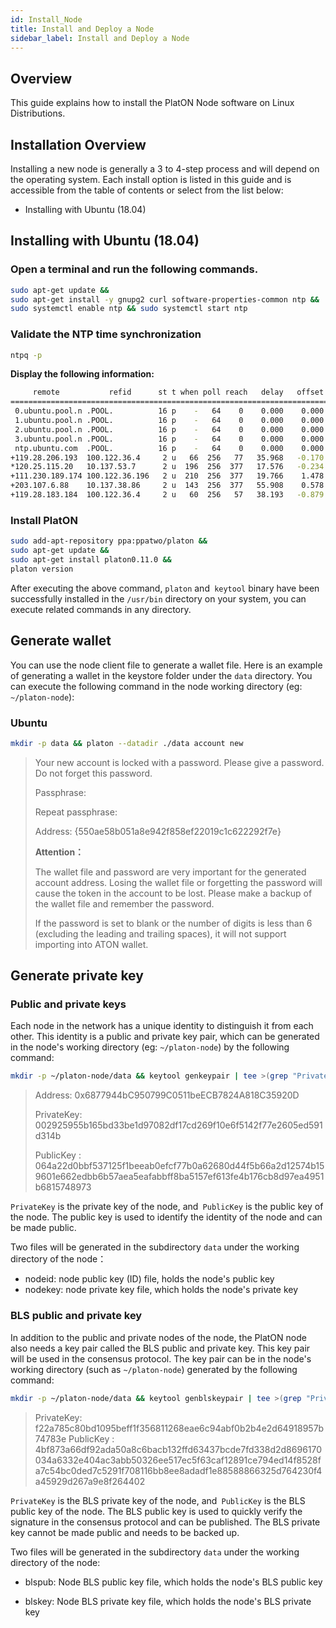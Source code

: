 ```yaml
---
id: Install_Node
title: Install and Deploy a Node
sidebar_label: Install and Deploy a Node
---
```


## Overview

This guide explains how to install the PlatON Node software on Linux Distributions.



## Installation Overview

Installing a new node is generally a 3 to 4-step process and will depend on the operating system. Each install option is listed in this guide and is accessible from the table of contents or select from the list below:

- Installing with Ubuntu (18.04)




## Installing with Ubuntu (18.04)

### Open a terminal and run the following commands.

```bash
sudo apt-get update &&
sudo apt-get install -y gnupg2 curl software-properties-common ntp &&
sudo systemctl enable ntp && sudo systemctl start ntp
```

### Validate the NTP time synchronization

```bash
ntpq -p
```

**Display the following information:**

```bash
     remote           refid      st t when poll reach   delay   offset  jitter
==============================================================================
 0.ubuntu.pool.n .POOL.          16 p    -   64    0    0.000    0.000   0.000
 1.ubuntu.pool.n .POOL.          16 p    -   64    0    0.000    0.000   0.000
 2.ubuntu.pool.n .POOL.          16 p    -   64    0    0.000    0.000   0.000
 3.ubuntu.pool.n .POOL.          16 p    -   64    0    0.000    0.000   0.000
 ntp.ubuntu.com  .POOL.          16 p    -   64    0    0.000    0.000   0.000
+119.28.206.193  100.122.36.4     2 u   66  256   77   35.968   -0.170   3.995
*120.25.115.20   10.137.53.7      2 u  196  256  377   17.576   -0.234   6.044
+111.230.189.174 100.122.36.196   2 u  210  256  377   19.766    1.478   9.766
+203.107.6.88    10.137.38.86     2 u  143  256  377   55.908    0.578   4.413
+119.28.183.184  100.122.36.4     2 u   60  256   57   38.193   -0.879   5.491
```

### Install PlatON

```bash
sudo add-apt-repository ppa:ppatwo/platon &&
sudo apt-get update &&
sudo apt-get install platon0.11.0 &&
platon version
```

After executing the above command,  `platon` and` keytool` binary have been successfully installed in the `/usr/bin` directory on your system, you can execute related commands in any directory.



## Generate wallet

You can use the node client file to generate a wallet file. Here is an example of generating a wallet in the keystore folder under the `data` directory. You can execute the following command in the node working directory (eg: ` ~/platon-node`):

### Ubuntu

```bash
mkdir -p data && platon --datadir ./data account new
```

> Your new account is locked with a password. Please give a password. Do not forget this password.
>
> Passphrase:
>
> Repeat passphrase:
>
> Address: {550ae58b051a8e942f858ef22019c1c622292f7e}
>
> **Attention：**
>
> The wallet file and password are very important for the generated account address. Losing the wallet file or forgetting the password will cause the token in the account to be lost. Please make a backup of the wallet file and remember the password.
>
> If the password is set to blank or the number of digits is less than 6 (excluding the leading and trailing spaces), it will not support importing into ATON wallet.
>

## Generate private key

### Public and private keys

Each node in the network has a unique identity to distinguish it from each other. This identity is a public and private key pair, which can be generated in the node's working directory (eg:  `~/platon-node`) by the following command:

```bash
mkdir -p ~/platon-node/data && keytool genkeypair | tee >(grep "PrivateKey" | awk '{print $2}' > ./data/nodekey) >(grep "PublicKey" | awk '{print $3}' > ./data/nodeid)
```

> Address:  0x6877944bC950799C0511beECB7824A818C35920D 
>
> PrivateKey:  002925955b165bd33be1d97082df17cd269f10e6f5142f77e2605ed591d314b
>
> PublicKey :  064a22d0bbf537125f1beeab0efcf77b0a62680d44f5b66a2d12574b159601e662edbb6b57aea5eafabbff8ba5157ef613fe4b176cb8d97ea4951b6815748973

 `PrivateKey` is the private key of the node, and` PublicKey` is the public key of the node. The public key is used to identify the identity of the node and can be made public.

Two files will be generated in the subdirectory `data` under the working directory of the node：

- nodeid: node public key (ID) file, holds the node's public key
- nodekey: node private key file, which holds the node's private key



### BLS public and private key

In addition to the public and private nodes of the node, the PlatON node also needs a key pair called the BLS public and private key. This key pair will be used in the consensus protocol. The key pair can be in the node's working directory (such as `~/platon-node`) generated by the following command:

```bash
mkdir -p ~/platon-node/data && keytool genblskeypair | tee >(grep "PrivateKey" | awk '{print $2}' > ./data/blskey) >(grep "PublicKey" | awk '{print $3}' > ./data/blspub)
```

> PrivateKey:  f22a785c80bd1095beff1f356811268eae6c94abf0b2b4e2d64918957b74783e
> PublicKey :  4bf873a66df92ada50a8c6bacb132ffd63437bcde7fd338d2d8696170034a6332e404ac3abb50326ee517ec5f63caf12891ce794ed14f8528fa7c54bc0ded7c5291f708116bb8ee8adadf1e88588866325d764230f4a45929d267a9e8f264402

 `PrivateKey` is the BLS private key of the node, and` PublicKey` is the BLS public key of the node. The BLS public key is used to quickly verify the signature in the consensus protocol and can be published. The BLS private key cannot be made public and needs to be backed up.

Two files will be generated in the subdirectory `data` under the working directory of the node:

- blspub: Node BLS public key file, which holds the node's BLS public key

- blskey: Node BLS private key file, which holds the node's BLS private key